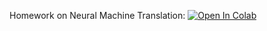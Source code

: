 ﻿Homework on Neural Machine Translation:
[![Open In Colab](https://colab.research.google.com/assets/colab-badge.svg)](https://colab.research.google.com/github/girafe-ai/ml-mipt/blob/harbour_dlia_s21/homeworks/Lab01_NLP/Lab_Neural_Machine_Translation.ipynb)

